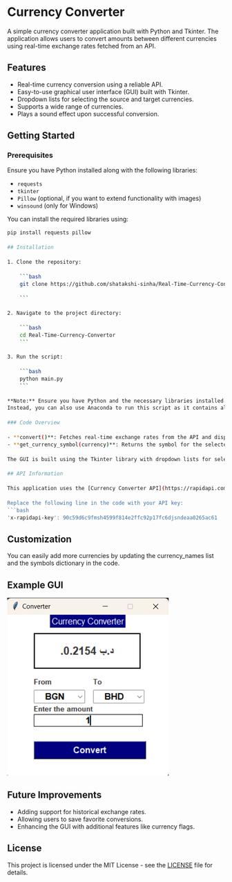 # Currency Converter

A simple currency converter application built with Python and Tkinter. The application allows users to convert amounts between different currencies using real-time exchange rates fetched from an API.

## Features
- Real-time currency conversion using a reliable API.
- Easy-to-use graphical user interface (GUI) built with Tkinter.
- Dropdown lists for selecting the source and target currencies.
- Supports a wide range of currencies.
- Plays a sound effect upon successful conversion.

## Getting Started

### Prerequisites
Ensure you have Python installed along with the following libraries:
- `requests`
- `tkinter`
- `Pillow` (optional, if you want to extend functionality with images)
- `winsound` (only for Windows)

You can install the required libraries using:
```bash
pip install requests pillow

## Installation

1. Clone the repository:

    ```bash
    git clone https://github.com/shatakshi-sinha/Real-Time-Currency-Convertor.git

    ```

2. Navigate to the project directory:

    ```bash
    cd Real-Time-Currency-Convertor
    ```

3. Run the script:

    ```bash
    python main.py
    ```

**Note:** Ensure you have Python and the necessary libraries installed on your system.
Instead, you can also use Anaconda to run this script as it contains all the used libraries inbuilt.

### Code Overview

- **convert()**: Fetches real-time exchange rates from the API and displays the converted amount.
- **get_currency_symbol(currency)**: Returns the symbol for the selected currency.
    
The GUI is built using the Tkinter library with dropdown lists for selecting currencies, an entry field for the amount, and a convert button.

## API Information

This application uses the [Currency Converter API](https://rapidapi.com) to fetch exchange rates. You'll need to provide your own API key for the conversion to work.

Replace the following line in the code with your API key:
```bash
'x-rapidapi-key': 90c59d6c9fmsh4599f814e2ffc92p17fc6djsndeaa0265ac61
```

## Customization

You can easily add more currencies by updating the currency_names list and the symbols dictionary in the code.

## Example GUI

![alt text](image.png)

## Future Improvements
- Adding support for historical exchange rates.
- Allowing users to save favorite conversions.
- Enhancing the GUI with additional features like currency flags.

## License

This project is licensed under the MIT License - see the [LICENSE](LICENSE) file for details.


